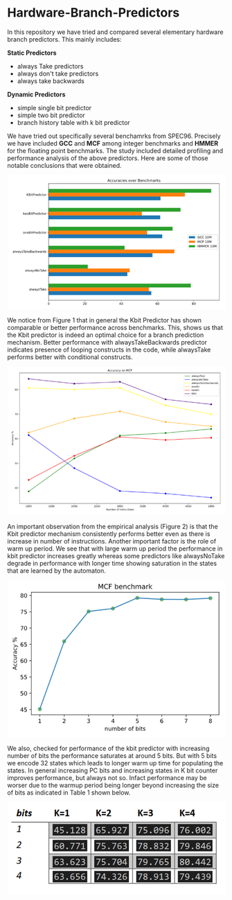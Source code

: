 # Hardware-Branch-Predictors

In this repository we have tried and compared several elementary hardware branch predictors. This mainly includes:
 
 __Static Predictors__
 - always Take predictors
 - always don't take predictors
 - always take backwards
 
 __Dynamic Predictors__
 - simple single bit predictor
 - simple two bit predictor
 - branch history table with k bit predictor
 
 We have tried out specifically several benchamrks from SPEC96. Precisely we have included __GCC__ and __MCF__ among integer benchmarks and __HMMER__ for the floating point benchmarks. The study included detailed profiling and performance analysis of the above predictors. Here are some of those notable conclusions that were obtained.
 
 ![Figure 1](img/Figure1.png)
 
 We notice from Figure 1 that in general the Kbit Predictor has shown comparable or better performance across benchmarks. This, shows us that the Kbit predictor is indeed an optimal choice for a branch prediction mechanism. Better performance with alwaysTakeBackwards predictor indicates presence of looping constructs in the code, while alwaysTake performs better with conditional constructs.
 
 ![Figure 2](img/Figure2.png)
 
 An important observation from the empirical analysis (Figure 2) is that the Kbit predictor mechanism consistently performs better even as there is increase in number of instructions. Another important factor is the role of warm up period. We see that with large warm up period the performance in kbit predictor increases greatly whereas some predictors like alwaysNoTake degrade in performance with longer time showing saturation in the states that are learned by the automaton.
 
 ![Figure 3](img/Figure3.png)
 
 We also, checked for performance of the kbit predictor with increasing number of bits the performance saturates at around 5 bits. But with 5 bits we encode 32 states which leads to longer warm up time for populating the states. In general increasing PC bits and increasing states in K bit counter improves performance, but always not so. Infact performance may be worser due to the warmup period being longer beyond increasing the size of bits as indicated in Table 1 shown below.
 
 ![Table 1](img/Table1.png)
